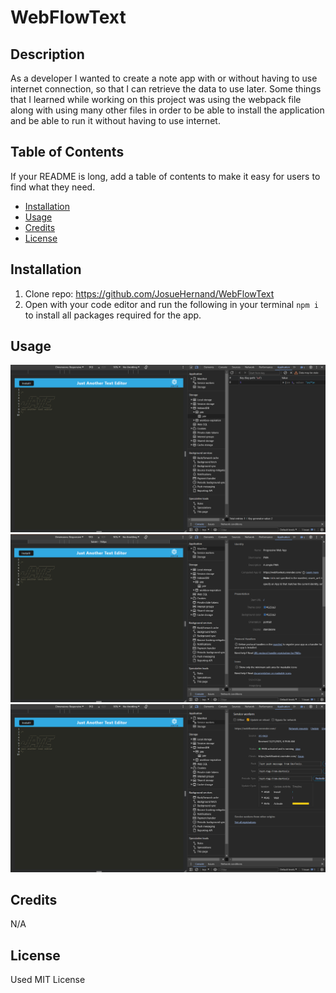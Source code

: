 # WebFlowText

## Description

As a developer I wanted to create a note app with or without having to use internet connection, so that I can retrieve the data to use later.
Some things that I learned while working on this project was using the webpack file along with using many other files in order to be able to install the application and be able to run it without having to use internet.

## Table of Contents

If your README is long, add a table of contents to make it easy for users to find what they need.

- [Installation](#installation)
- [Usage](#usage)
- [Credits](#credits)
- [License](#license)

## Installation

1. Clone repo: https://github.com/JosueHernand/WebFlowText
2. Open with your code editor and run the following in your terminal `npm i` to install all packages required for the app.

## Usage


![jateDb](client/src/images/jateDb.png)
![Manifest](client/src/images/manifest.png)
![Workers](client/src/images/workers.png)

## Credits

N/A

## License

Used MIT License 

